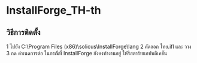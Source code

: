 # InstallForge_TH-th
## วิธีการติดตั้ง
1 ไปยัง C:\Program Files (x86)\solicus\InstallForge\lang
2 คัดลอก ไทย.ifl และ วาง
3 กด ดำเนดการต่อ
ในกรณีที่ InstallForge ยังคงทํางานอยู่ ให้รีสตาร์ทแอปพลิเคชัน